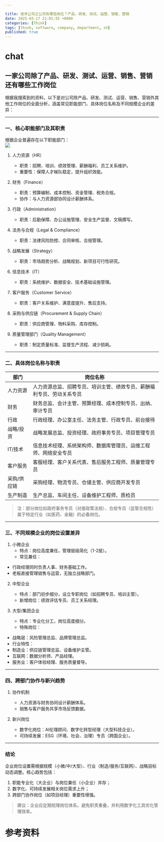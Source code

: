 ```yaml
---

title: 技术公司之公司有哪些岗位？产品、研发、测试、运营、销售、营销
date: 2025-03-17 21:01:55 +0800
categories: [Think]
tags: [think, software, company, department, sh]
published: true
---
```




# chat


## 一家公司除了产品、研发、测试、运营、销售、营销 还有哪些工作岗位


根据我搜索到的资料，以下是对公司除产品、研发、测试、运营、销售、营销外其他工作岗位的全面分析，涵盖常见职能部门、具体岗位名称及不同规模企业的差异：

---

### 一、核心职能部门及其职责  
根据企业普遍存在以下职能部门：  
![](https://metaso-static.oss-cn-beijing.aliyuncs.com/metaso/pdf2texts_reading_mode/figures/3d3c69b6-05a0-47a7-b76e-9b3af313d98c/0_0.jpg)
1. 人力资源（HR）  
   - 职责：招聘、培训、绩效管理、薪酬福利、员工关系维护。  
   - 重要性：保障人才梯队稳定，提升组织效能。  

2. 财务（Finance）  
   - 职责：预算编制、成本控制、资金管理、税务合规。  
   - 协作：与人力资源部协同设计薪酬体系。  

3. 行政（Administration）  
   - 职责：后勤保障、办公设施管理、安全生产监督、文稿撰写。  

4. 法务与合规（Legal & Compliance）  
   - 职责：法律风险防控、合同审核、合规管理。  

5. 战略发展（Strategy）  
   - 职责：市场趋势分析、战略规划、新项目可行性研究。  

6. 信息技术（IT）  
   - 职责：系统维护、数据安全、技术基础设施管理。  

7. 客户服务（Customer Service）  
   - 职责：客户关系维护、满意度提升、售后支持。  

8. 采购与供应链（Procurement & Supply Chain）  
   - 职责：供应商管理、物料采购、库存控制。  

9. 质量管理部门（Quality Management）  
   - 职责：制定质量标准、监督生产流程、减少损耗。  

---

### 二、具体岗位名称与职责  

| 部门         | 岗位名称                                                                 |  
|------------------|-----------------------------------------------------------------------------|  
| 人力资源     | 人力资源总监、招聘专员、培训主管、绩效专员、薪酬福利专员、劳动关系专员          |  
| 财务         | 财务总监、会计主管、预算经理、成本控制专员、出纳、审计专员                      |  
| 行政         | 行政经理、办公室主任、法务主管、行政专员、前台接待                              |  
| 战略/投资    | 战略发展总监、投资经理、政府事务专员、项目管理专员                              |  
| IT/技术      | 信息技术经理、系统架构师、数据库管理员、运维工程师、网络安全专员                |  
| 客户服务     | 客服经理、客户关系代表、售后服务工程师、质量管理专员                            |  
| 采购/供应链  | 采购经理、物流专员、仓储主管、供应商开发专员                                    |  
| 生产制造     | 生产总监、车间主任、设备维护工程师、质检员                    |  


> 注：部分岗位如政府事务专员（对接政策法规）、合规专员（监管合规性）属于特定行业（如医药、金融）的必备岗位。

---

### 三、不同规模企业的岗位设置差异  
1. 小微企业  
   - 特点：岗位高度兼任，管理层级简化（1-2层）。  
   - 常见兼任：  
- 行政经理同时负责人事、财务基础工作。  
- 老板直接管理销售与运营，无独立战略部门。  

2. 中型企业  
   - 特点：部门初步细分，设立专职岗位（如招聘专员、培训主管）。  
   - 新增岗位：绩效评估专员、员工关系经理。  

3. 大型/集团企业  
   - 特点：专业化分工，岗位高度细分。  
   - 特殊岗位：  
- 战略层：风险管理总监、品牌管理总监。  
- 行业特性：  
- 制造业：供应链管理总监、设备维护主管。  
- 互联网：数据分析师、产品经理。  
- 服务业：客户体验经理、服务质量督导。  

---

### 四、跨部门协作与新兴趋势  
1. 协作机制  
   - 人力资源与财务协同设计薪酬体系。  
   - 销售与客户服务共享市场反馈数据。  

2. 新兴岗位  
   - 数字化岗位：AI伦理顾问、数字化转型经理（大型科技企业）。  
   - 可持续发展：ESG（环境、社会、治理）专员（跨国企业）。  

---

### 结论  
企业岗位设置需根据规模（小微/中/大型）、行业（制造/服务/互联网）、战略目标动态调整。核心趋势包括：  
1. 职能专业化（大企业）与岗位兼任（小企业）并存；  
2. 数字化、可持续发展相关岗位需求上升；  
3. 跨部门协作岗位（如项目经理）重要性增强。  

> 建议：企业应定期梳理岗位体系，避免职责重叠，并利用数字化工具优化管理效率。  


# 参考资料


